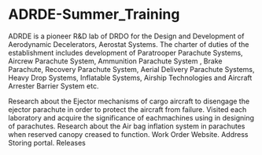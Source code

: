 # ADRDE-Summer_Training
ADRDE is a pioneer R&D lab of DRDO for the Design and Development of Aerodynamic Decelerators, Aerostat Systems. The charter of duties of the establishment includes development of Paratrooper Parachute Systems, Aircrew Parachute System, Ammunition Parachute System , Brake Parachute, Recovery Parachute System, Aerial Delivery Parachute Systems, Heavy Drop Systems, Inflatable Systems, Airship Technologies and Aircraft Arrester Barrier System etc.

Research about the Ejector mechanisms of cargo aircraft to disengage the ejector parachute in order to protect the aircraft from failure.
Visited each laboratory and acquire the significance of eachmachines using in designing of parachutes.
Research about the Air bag inflation system in parachutes when reserved canopy creased to function.
Work Order Website.
Address Storing portal.
Releases
